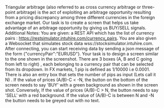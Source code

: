 Triangular arbitrage (also referred to as cross currency arbitrage or three-point arbitrage) is the act of exploiting an arbitrage opportunity resulting from a pricing discrepancy among three different currencies in the foreign exchange market. Our task is to create a screen that helps us take advantage of an arbitrage opportunity by giving us BUY/SELL signals.
Additional Notes:
You are given: a REST API which has the list of currency pairs : https://restsimulator.intuhire.com/currency_pairs. You are also given a Websocket that simulates stock data wss://stocksimulator.intuhire.com. After connecting, you can start receiving data by sending a json message of the form {"currencyPair":"EURUSD"}. Your task is to design a screen similar to the one shown in the screenshot. There are 3 boxes (A, B and C going from left to right) , each belonging to a currency pair that can be selected from its dropdown. In FX markets, 1 pip is defined as 1/10000 i.e 0.0001. There is also an entry box that sets the number of pips as input (Lets call it N) .
 If the value of prices (A/B)-C < -N, the button on the bottom of the screen needs to say 'BUY' with a green background as shown in the screen shot. Conversely, If the value of prices (A/B)-C > N, the button needs to say 'SELL' with a red background. If the value of (A/B)-C is between N and -N the button needs to be greyed out with no text.